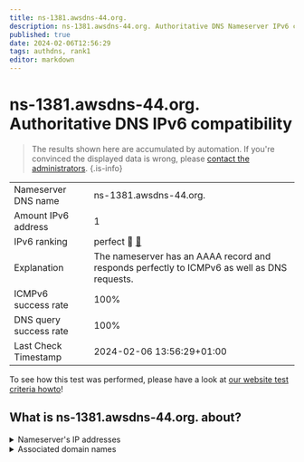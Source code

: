 ```yaml
---
title: ns-1381.awsdns-44.org.
description: ns-1381.awsdns-44.org. Authoritative DNS Nameserver IPv6 compatibility
published: true
date: 2024-02-06T12:56:29
tags: authdns, rank1
editor: markdown
---
```


# ns-1381.awsdns-44.org. Authoritative DNS IPv6 compatibility

> The results shown here are accumulated by automation. If you're convinced the displayed data is wrong, please [contact the administrators](/howto/chat). 
{.is-info}




|   |   |
| - | - |
| Nameserver DNS name | ns-1381.awsdns-44.org.
| Amount IPv6 address | 1
| IPv6 ranking | perfect :1st_place_medal: [🔗](/howto/ranking) |
| Explanation | The nameserver has an AAAA record and responds perfectly to ICMPv6 as well as DNS requests. |
| ICMPv6 success rate | 100%|
| DNS query success rate | 100% |
| Last Check Timestamp | 2024-02-06 13:56:29+01:00 |

To see how this test was performed, please have a look at [our website test criteria howto](/howto/testcriteria/authdns)!


## What is ns-1381.awsdns-44.org. about?




<details>
<summary>Nameserver's IP addresses</summary>

2600:9000:5305:6500::1

</details>



<details>
<summary>Associated domain names</summary>

onlyfans.com

</details>
